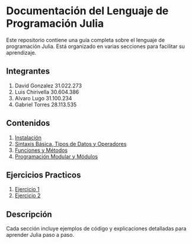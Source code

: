 # Documentación del Lenguaje de Programación Julia

Este repositorio contiene una guía completa sobre el lenguaje de programación Julia. Está organizado en varias secciones para facilitar su aprendizaje.

## Integrantes

1. David Gonzalez 31.022.273
2. Luis Chirivella 30.604.386
3. Alvaro Lugo 31.100.234
4. Gabriel Torres 28.113.535

## Contenidos

1. [Instalación](Instalacion/Instalacion.md)
2. [Sintaxis Básica, Tipos de Datos y Operadores](sintaxisBasica/sintaxisBasica.md)
4. [Funciones y Métodos](Funciones/funciones.md)
5. [Programación Modular y Módulos](ProgramacionModular/programacionModular.md)

## Ejercicios Practicos

1. [Ejercicio 1](Ejercicio1.md)
2. [Ejercicio 2](Ejercicio2.md)

   


## Descripción

Cada sección incluye ejemplos de código y explicaciones detalladas para aprender Julia paso a paso.

